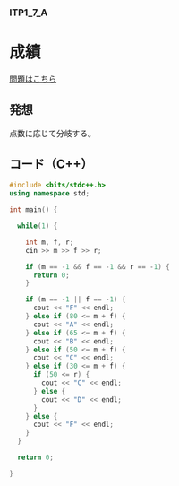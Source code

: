 ### ITP1_7_A

# 成績

  [問題はこちら](https://onlinejudge.u-aizu.ac.jp/courses/lesson/2/ITP1/7/ITP1_7_A)


## 発想

  点数に応じて分岐する。<br>


## コード（C++）

```cpp
#include <bits/stdc++.h>
using namespace std;

int main() {

  while(1) {

    int m, f, r;
    cin >> m >> f >> r;

    if (m == -1 && f == -1 && r == -1) {
      return 0;
    }

    if (m == -1 || f == -1) {
      cout << "F" << endl;
    } else if (80 <= m + f) {
      cout << "A" << endl;
    } else if (65 <= m + f) {
      cout << "B" << endl;
    } else if (50 <= m + f) {
      cout << "C" << endl;
    } else if (30 <= m + f) {
      if (50 <= r) {
        cout << "C" << endl;
      } else {
        cout << "D" << endl;
      }
    } else {
      cout << "F" << endl;
    }
  }

  return 0;

}
```
